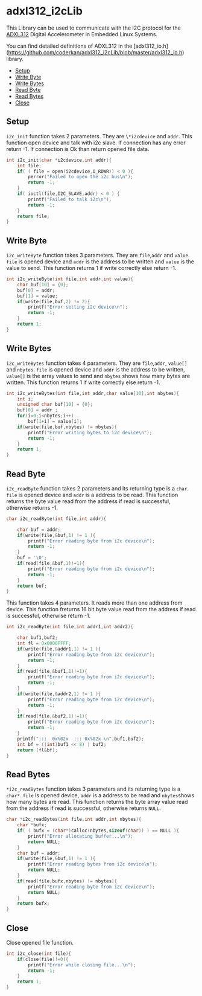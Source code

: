 # adxl312_i2cLib

This Library can be used to communicate with the I2C protocol for the [ADXL312](http://www.analog.com/media/en/technical-documentation/data-sheets/ADXL312.pdf) Digital Accelerometer in Embedded Linux Systems.

You can find detailed definitions of ADXL312 in the [adxl312_io.h] (https://github.com/coderkan/adxl312_i2cLib/blob/master/adxl312_io.h) library. 

* [Setup](#setup)
* [Write Byte](#write-byte)
* [Write Bytes](#write-bytes)
* [Read Byte](#read-byte)
* [Read Bytes](#read-bytes)
* [Close](#close)


## Setup

`i2c_init` function takes 2 parameters. They are `\*i2cdevice` and `addr`. This function open device and talk with i2c slave. If connection has any error return -1. If connection is Ok than return opened file data.

```C
int i2c_init(char *i2cdevice,int addr){
	int file;
	if( ( file = open(i2cdevice,O_RDWR)) < 0 ){
		perror("Failed to open the i2c bus\n");
		return -1;
	}
	if( ioctl(file,I2C_SLAVE,addr) < 0 ) {
		printf("Failed to talk i2c\n");
		return -1;
	}
	return file;
}
```

## Write Byte

`i2c_writeByte` function takes 3 parameters. They are `file`,`addr` and `value`. `file` is opened device and `addr` is the address to be written and `value` is the value to send. This function returns 1 if write correctly else return -1.

```C
int i2c_writeByte(int file,int addr,int value){
	char buf[10] = {0};
	buf[0] = addr;
	buf[1] = value;
	if(write(file,buf,2) != 2){
		printf("Error setting i2c device\n");
		return -1;
	}
	return 1;
}
```

## Write Bytes

`i2c_writeBytes` function takes 4 parameters. They are `file`,`addr`, `value[]` and `nbytes`. `file` is opened device and `addr` is the address to be written, `value[]` is the array values to send and `nbytes` shows how many bytes are written. This function returns 1 if write correctly else return -1.

```C
int i2c_writeBytes(int file,int addr,char value[10],int nbytes){
	int i;
	unsigned char buf[10] = {0};
	buf[0] = addr ;
	for(i=0;i<nbytes;i++)
		buf[1+i] = value[i];
	if(write(file,buf,nbytes) != nbytes){
		printf("Error writing bytes to i2c device\n");
		return -1;
	}
	return 1;
}
```

## Read Byte

`i2c_readByte` function takes 2 parameters and its returning type is a `char`. `file` is opened device and `addr` is a address to be read. This function returns the byte value read from the address if read is successful, otherwise returns -1.


```C
char i2c_readByte(int file,int addr){

	char buf = addr;
	if(write(file,&buf,1) != 1 ){
		printf("Error reading byte from i2c device\n");
		return -1;
	}
	buf = '\0';
	if(read(file,&buf,1)!=1){
		printf("Error reading byte from i2c device\n");
		return -1;
	}
	return buf;
}
```

This function takes 4 parameters. It reads more than one address from device. This function freturns 16 bit byte value read from the address if read is successful, otherwise return -1.

```C
int i2c_readByte(int file,int addr1,int addr2){

	char buf1,buf2;
	int fl = 0x0000FFFF;
	if(write(file,&addr1,1) != 1 ){
		printf("Error reading byte from i2c device\n");
		return -1;
	}
	if(read(file,&buf1,1)!=1){
		printf("Error reading byte from i2c device\n");
		return -1;
	}
	if(write(file,&addr2,1) != 1 ){
		printf("Error reading byte from i2c device\n");
		return -1;
	}
	if(read(file,&buf2,1)!=1){
		printf("Error reading byte from i2c device\n");
		return -1;
	}
	printf(":::  0x%02x  ::: 0x%02x \n",buf1,buf2);
	int bf = ((int)buf1 << 8) | buf2;
	return (fl&bf);
}
```

## Read Bytes

`*i2c_readBytes` function takes 3 parameters and its returning type is a `char*`. `file` is opened device, `addr` is a address to be read and `nbytes`shows how many bytes are read. This function returns the byte array value read from the address if read is successful, otherwise returns `NULL`.

```C
char *i2c_readBytes(int file,int addr,int nbytes){
	char *bufx;
	if( ( bufx = (char*)calloc(nbytes,sizeof(char)) ) == NULL ){
		printf("Error allocating buffer...\n");
		return NULL;
	}
	char buf = addr;
	if(write(file,&buf,1) != 1 ){
		printf("Error reading bytes from i2c device\n");
		return NULL;
	}
	if(read(file,bufx,nbytes) != nbytes){
		printf("Error reading byte from i2c device\n");
		return NULL;
	}
	return bufx;
}
```

## Close

Close opened file function.

```C
int i2c_close(int file){
	if(close(file)!=0){
		printf("Error while closing file...\n");
		return -1;
	}
	return 1;
}
```

